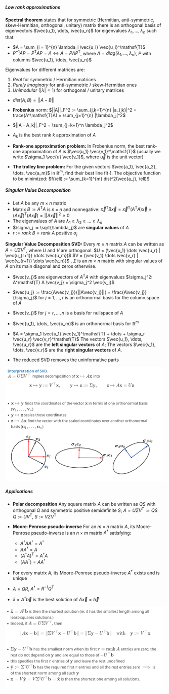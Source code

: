 ##### Low rank approximations
**Spectral theorem** states that for symmetric (Hermitian, anti-symmetric, skew-Hermitian, orthogonal, unitary) matrix there is an orthogonal basis of eigenvectors $\vec{u_1}, \dots, \vec{u_n}$ for eigenvalues $\lambda_1, \dots, \lambda_n$ such that:
* $A = \sum_{i = 1}^{n} \lambda_i \vec{u_i} \vec{u_i}^\mathsf{T}$
* $P^{-1} AP = P^\mathsf{T} AP = \Lambda \iff A = P \Lambda P^\mathsf{T}$,
	where $\Lambda = diag(\lambda_1, \dots, \lambda_n)$,  $P$ with columns $\vec{u_1}, \dots, \vec{u_n}$

Eigenvalues for different matrices are:
1. *Real* for symmetric / Hermitian matrices
2. *Purely imaginary* for anti-symmetric / skew-Hermitian ones
3. *Unimodular* ($|\lambda| = 1$) for orthogonal / unitary matrices


* $dist(A, B) = ||A - B||$
* **Frobenius** norm:  $||A||_F^2 := \sum_{j,k=1}^{n} |a_{jk}|^2 = trace(A^\mathsf{T}A) = \sum_{j=1}^{n} |\lambda_j|^2$
* $||A - A_k||_F^2 = \sum_{j=k+1}^n \lambda_j^2$
* $A_k$ is the best rank $k$ approximation of $A$


* **Rank-one approximation problem:**
In Frobenius norm, the best rank-one approximation of $A$ is $\vec{u_1} \vec{v_1}^\mathsf{T}$ (usually we write $\sigma_1 \vec{u} \vec{v_1}$, where $\vec{u}$ is the unit vector)

* **The trolley line problem:**
For the given vectors $\vec{a_1}, \vec{a_2}, \dots, \vec{a_m}$ in $\mathbb{R}^m$, find their best line fit $\ell$. The objective function to be minimized:
$f(\ell) := \sum_{k=1}^{m} dist^2(\vec{a_j}, \ell)$


##### Singular Value Decomposition
* Let $A$ be any $m \times n$ matrix
* Matrix $B := A^\mathsf{T}A$ is $n \times n$ and nonnegative:
	$\vec{x}^\mathsf{T} B \vec{x} = \vec{x}^\mathsf{T} (A^\mathsf{T}A) \vec{x} = (A \vec{x})^\mathsf{T} (A \vec{x}) = ||A \vec{x}||^2 \ge 0$
* The eigenvalues of $A$ are $\lambda_1 \ge \lambda_2 \ge \dots \ge \lambda_n$ 
* $\sigma_j := \sqrt{\lambda_j}$ are **singular values** of $A$
* $r := rank\ B = rank\ A$  positive  $\sigma_j$

**Singular Value Decomposition SVD:**
Every $m \times n$ matrix $A$ can be written as $A = U \Sigma V^\mathsf{T}$,
	where $U$ and $V$ are orthogonal:
	$U = (\vec{u_1} \dots \vec{u_r} | \vec{u_{r+1}} \dots \vec{u_m})$ 
	$V = (\vec{v_1} \dots \vec{v_r} | \vec{v_{r+1}} \dots \vec{v_n})$ ,
	$\Sigma$ is an $m \times n$ matrix with singular values of $A$ on its main diagonal and zeros otherwise.
* $\vec{v_j}$ are eigenvectors of $A^\mathsf{T}A$ with eigenvalues $\sigma_j^2: A^\mathsf{T} A \vec{v_j} = \sigma_j^2 \vec{v_j}$
* $\vec{u_j} := \frac{A\vec{v_j}}{||A\vec{v_j}||} = \frac{A\vec{v_j}}{\sigma_j}$ for $j = 1, \dots, r$ is an orthonormal basis for the column space of $A$
* $\vec{v_j}$ for $j = r, \dots, n$ is a basis for nullspace of $A$
* $\vec{u_1}, \dots, \vec{u_m}$ is an orthonormal basis for $\mathbb{R}^m$
* $A = \sigma_1 \vec{u_1} \vec{v_1}^\mathsf{T} + \dots + \sigma_r \vec{u_r} \vec{v_r}^\mathsf{T}$
	The vectors $\vec{u_1}, \dots, \vec{u_r}$ are the **left singular vectors** of $A$;
	The vectors $\vec{v_1}, \dots, \vec{v_r}$ are the **right singular vectors** of $A$.

* The reduced SVD removes the uninformative parts


![](img/img_8.png)


##### Applications
* **Polar decomposition**
	Any square matrix $A$ can be written as $QS$ with orthogonal $Q$ and symmetric positive semidefinite $S$;
	$A = U\Sigma V^\mathsf{T} := QS$
	$Q := UV^\mathsf{T}$,
	$S := V\Sigma V^\mathsf{T}$

* **Moore-Penrose pseudo-inverse**
	For an $m \times n$ matrix $A$, its Moore-Penrose pseudo-inverse is an $n \times m$ matrix $A^\dagger$ satisfying:
	* $A^\dagger AA^\dagger = A^\dagger$
	* $AA^\dagger = A$
	* $(A^\dagger A)^\mathsf{T} = A^\dagger A$
	* $(AA^\dagger) = AA^\dagger$

* For every matrix $A$, its Moore-Penrose pseudo-inverse $A^\dagger$ exists and is unique
* $A = QR$,  $A^\dagger = R^{-1}Q^\mathsf{T}$

* $\hat{x} = A^\dagger \vec{b}$ is the best solution of $A \vec{x} = \vec{b}$

![](img/img_9.png)